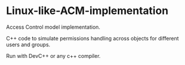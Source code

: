 # Linux-like-ACM-implementation

Access Control model implementation.

C++ code to simulate permissions handling across objects for different users and groups.

Run with DevC++ or any c++ compiler.

